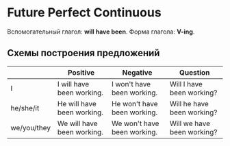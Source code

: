 # Future Perfect Continuous

Вспомогательный глагол: **will have been**.
Форма глагола: **V-ing**.

## Схемы построения предложений

|             | Positive                   | Negative                    | Question                   |
| ----------- | -------------------------- | --------------------------- | -------------------------- |
| I           | I will have been working.  | I won't have been working.  | Will I have been working?  |
| he/she/it   | He will have been working. | He won't have been working. | Will he have been working? |
| we/you/they | We will have been working. | We won't have been working. | Will we have been working? |


